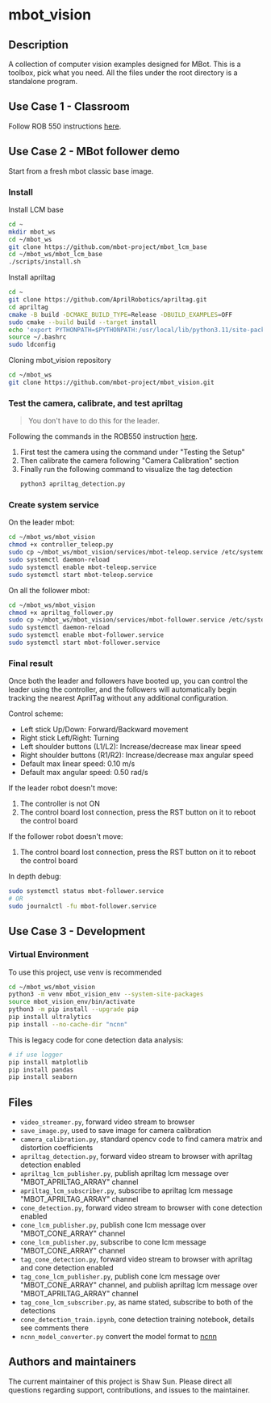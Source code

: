 # mbot_vision

## Description
A collection of computer vision examples designed for MBot. This is a toolbox, pick what you need. All the files under the root directory is a standalone program.

## Use Case 1 - Classroom
Follow ROB 550 instructions [here](https://rob550-docs.github.io/docs/botlab/how-to-guide/mbot-vision-guide.html).


## Use Case 2 - MBot follower demo
Start from a fresh mbot classic base image.
### Install
Install LCM base
```bash
cd ~
mkdir mbot_ws
cd ~/mbot_ws
git clone https://github.com/mbot-project/mbot_lcm_base
cd ~/mbot_ws/mbot_lcm_base
./scripts/install.sh
```
Install apriltag
```bash
cd ~
git clone https://github.com/AprilRobotics/apriltag.git
cd apriltag
cmake -B build -DCMAKE_BUILD_TYPE=Release -DBUILD_EXAMPLES=OFF
sudo cmake --build build --target install
echo 'export PYTHONPATH=$PYTHONPATH:/usr/local/lib/python3.11/site-packages' >> ~/.bashrc
source ~/.bashrc
sudo ldconfig
```

Cloning mbot_vision repository
```bash
cd ~/mbot_ws
git clone https://github.com/mbot-project/mbot_vision.git
```
### Test the camera, calibrate, and test apriltag
> You don't have to do this for the leader.

Following the commands in the ROB550 instruction [here](https://rob550-docs.github.io/docs/botlab/how-to-guide/mbot-vision-guide.html).
1. First test the camera using the command under "Testing the Setup"
2. Then calibrate the camera following "Camera Calibration" section
3. Finally run the following command to visualize the tag detection
    ```bash
    python3 apriltag_detection.py
    ```

### Create system service
On the leader mbot:
```bash
cd ~/mbot_ws/mbot_vision
chmod +x controller_teleop.py
sudo cp ~/mbot_ws/mbot_vision/services/mbot-teleop.service /etc/systemd/system/ 
sudo systemctl daemon-reload 
sudo systemctl enable mbot-teleop.service
sudo systemctl start mbot-teleop.service
```

On all the follower mbot:
```bash
cd ~/mbot_ws/mbot_vision
chmod +x apriltag_follower.py
sudo cp ~/mbot_ws/mbot_vision/services/mbot-follower.service /etc/systemd/system/ 
sudo systemctl daemon-reload 
sudo systemctl enable mbot-follower.service
sudo systemctl start mbot-follower.service
```

### Final result
Once both the leader and followers have booted up, you can control the leader using the controller, and the followers will automatically begin tracking the nearest AprilTag without any additional configuration.

Control scheme:
  - Left stick Up/Down: Forward/Backward movement
  - Right stick Left/Right: Turning
  - Left shoulder buttons (L1/L2): Increase/decrease max linear speed
  - Right shoulder buttons (R1/R2): Increase/decrease max angular speed
  - Default max linear speed: 0.10 m/s
  - Default max angular speed: 0.50 rad/s

If the leader robot doesn't move:
1. The controller is not ON
2. The control board lost connection, press the RST button on it to reboot the control board

If the follower robot doesn't move:
1. The control board lost connection, press the RST button on it to reboot the control board


In depth debug:
```bash
sudo systemctl status mbot-follower.service
# OR
sudo journalctl -fu mbot-follower.service
```
## Use Case 3 - Development
### Virtual Environment
To use this project, use venv is recommended
```bash
cd ~/mbot_ws/mbot_vision
python3 -m venv mbot_vision_env --system-site-packages
source mbot_vision_env/bin/activate
python3 -m pip install --upgrade pip
pip install ultralytics
pip install --no-cache-dir "ncnn"
```

This is legacy code for cone detection data analysis:
```bash
# if use logger
pip install matplotlib
pip install pandas
pip install seaborn
```

## Files
- `video_streamer.py`, forward video stream to browser
- `save_image.py`, used to save image for camera calibration
- `camera_calibration.py`, standard opencv code to find camera matrix and distortion coefficients
- `apriltag_detection.py`, forward video stream to browser with apriltag detection enabled
- `apriltag_lcm_publisher.py`, publish apriltag lcm message over "MBOT_APRILTAG_ARRAY" channel
- `apriltag_lcm_subscriber.py`, subscribe to apriltag lcm message "MBOT_APRILTAG_ARRAY" channel
- `cone_detection.py`, forward video stream to browser with cone detection enabled
- `cone_lcm_publisher.py`, publish cone lcm message over "MBOT_CONE_ARRAY" channel
- `cone_lcm_publisher.py`, subscribe to cone lcm message "MBOT_CONE_ARRAY" channel
- `tag_cone_detection.py`, forward video stream to browser with apriltag and cone detection enabled
- `tag_cone_lcm_publisher.py`, publish cone lcm message over "MBOT_CONE_ARRAY" channel, and publish apriltag lcm message over "MBOT_APRILTAG_ARRAY" channel
- `tag_cone_lcm_subscriber.py`, as name stated, subscribe to both of the detections
- `cone_detection_train.ipynb`, cone detection training notebook, details see comments there
- `ncnn_model_converter.py` convert the model format to [ncnn](https://docs.ultralytics.com/integrations/ncnn/)


## Authors and maintainers
The current maintainer of this project is Shaw Sun. Please direct all questions regarding support, contributions, and issues to the maintainer.